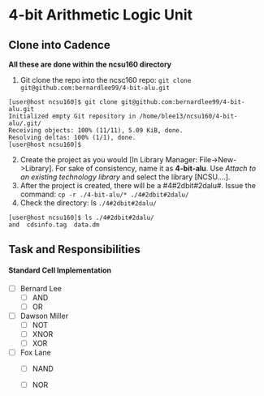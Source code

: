 4-bit Arithmetic Logic Unit
======================


Clone into Cadence
---------------------
**All these are done within the ncsu160 directory**
1. Git clone the repo into the ncsc160 repo: ``git clone git@github.com:bernardlee99/4-bit-alu.git``
```
[user@host ncsu160]$ git clone git@github.com:bernardlee99/4-bit-alu.git
Initialized empty Git repository in /home/blee13/ncsu160/4-bit-alu/.git/
Receiving objects: 100% (11/11), 5.09 KiB, done.
Resolving deltas: 100% (1/1), done.
[user@host ncsu160]$ 
```
2. Create the project as you would [In Library Manager: File->New->Library]. For sake of consistency, name it as **4-bit-alu**. Use *Attach to an existing technology library* and select the library [NCSU....]. 
3. After the project is created, there will be a #4#2dbit#2dalu#. Issue the command: ``cp -r ./4-bit-alu/* ./4#2dbit#2dalu/`` 
4. Check the directory: ls ``./4#2dbit#2dalu/``
```
[user@host ncsu160]$ ls ./4#2dbit#2dalu/
and  cdsinfo.tag  data.dm
```


Task and Responsibilities
---------------------
#### Standard Cell Implementation
- [ ] Bernard Lee
    - [ ] AND
    - [ ] OR
- [ ] Dawson Miller
    - [ ] NOT
    - [ ] XNOR
    - [ ] XOR
- [ ] Fox Lane
    - [ ] NAND
    - [ ] NOR


